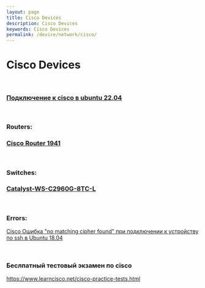 ```yaml
---
layout: page
title: Cisco Devices
description: Cisco Devices
keywords: Cisco Devices
permalink: /device/network/cisco/
---
```


# Cisco Devices

<br/>

### [Подключение к cisco в ubuntu 22.04](/device/network/cisco/connect/)

<br/>

### Routers:

### [Cisco Router 1941](/device/network/cisco/router/1941/)

<br/>

### Switches:

### [Catalyst-WS-C2960G-8TC-L](/device/network/cisco/switch/catalyst-ws-c2960g-8tc-l/)

<br/>

### Errors:

<a href="/device/network/cisco/no-matching-cipher-found/">Cisco Ошибка "no matching cipher found" при подключении к устройству по ssh в Ubuntu 18.04</a>

<br/>

### Беслпатный тестовый экзамен по cisco

https://www.learncisco.net/cisco-practice-tests.html
